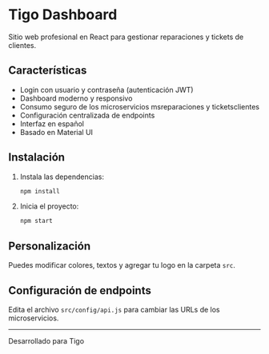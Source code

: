 # Tigo Dashboard

Sitio web profesional en React para gestionar reparaciones y tickets de clientes.

## Características
- Login con usuario y contraseña (autenticación JWT)
- Dashboard moderno y responsivo
- Consumo seguro de los microservicios msreparaciones y ticketsclientes
- Configuración centralizada de endpoints
- Interfaz en español
- Basado en Material UI

## Instalación
1. Instala las dependencias:
   ```bash
   npm install
   ```
2. Inicia el proyecto:
   ```bash
   npm start
   ```

## Personalización
Puedes modificar colores, textos y agregar tu logo en la carpeta `src`.

## Configuración de endpoints
Edita el archivo `src/config/api.js` para cambiar las URLs de los microservicios.

---
Desarrollado para Tigo

